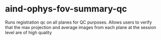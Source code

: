 # aind-ophys-fov-summary-qc

Runs registration qc on all planes for QC purposes. Allows users to verify that the max projection and average images from each plane at the session level are of high quality

